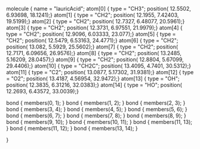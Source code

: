 molecule {
  name = "lauricAcid";
  atom[0] { type = "CH3"; position( 12.5502, 6.93698, 18.1241);}
  atom[1] { type = "CH2"; position( 12.1955, 7.42403, 19.5199);}
  atom[2] { type = "CH2"; position( 12.7327, 6.48077, 20.5961);}
  atom[3] { type = "CH2"; position( 12.3731, 6.97551, 21.9979);}
  atom[4] { type = "CH2"; position( 12.9096, 6.03333, 23.077);}
  atom[5] { type = "CH2"; position( 12.5479, 6.53163, 24.4771);}
  atom[6] { type = "CH2"; position( 13.082, 5.5929, 25.5602);}
  atom[7] { type = "CH2"; position( 12.7171, 6.09656, 26.9576);}
  atom[8] { type = "CH2"; position( 13.2485, 5.16209, 28.0457);}
  atom[9] { type = "CH2"; position( 12.8804, 5.67099, 29.4406);}
  atom[10] { type = "CH2C"; position( 13.4095, 4.7401, 30.5312);}
  atom[11] { type = "C2"; position( 13.0877, 5.17302, 31.9381);}
  atom[12] { type = "O2"; position( 13.4187, 4.56954, 32.9472);}
  atom[13] { type = "OH"; position( 12.3835, 6.31216, 32.0383);}
  atom[14] { type = "HO"; position( 12.2693, 6.43572, 33.0039);}

  bond { members(0, 1); }
  bond { members(1, 2); }
  bond { members(2, 3); }
  bond { members(3, 4); }
  bond { members(4, 5); }
  bond { members(5, 6); }
  bond { members(6, 7); }
  bond { members(7, 8); }
  bond { members(8, 9); }
  bond { members(9, 10); }
  bond { members(10, 11); }
  bond { members(11, 13); }
  bond { members(11, 12); }
  bond { members(13, 14); }

}